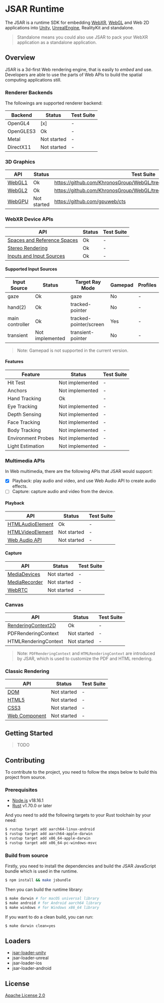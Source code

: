 # JSAR Runtime

The JSAR is a runtime SDK for embedding [WebXR][], [WebGL][] and Web 2D applications into [Unity][], [UnrealEngine][], RealityKit and standalone.

> Standalone means you could also use JSAR to pack your WebXR application as a standalone application.

## Overview

JSAR is a 3d-first Web rendering engine, that is easily to *embed* and use. Developers are able to use the parts of Web APIs to build the spatial computing applications still.

### Renderer Backends

The followings are supported renderer backend:

| Backend   | Status      | Test Suite |
| --------- | ----------- | ---------- |
| OpenGL4   | [x]         | -          |
| OpenGLES3 | Ok          | -          |
| Metal     | Not started | -          |
| DirectX11 | Not started | -          |

### 3D Graphics

| API                                                            | Status      | Test Suite                                                             |
| -------------------------------------------------------------- | ----------- | ---------------------------------------------------------------------- |
| [WebGL1](https://registry.khronos.org/webgl/specs/latest/1.0/) | Ok          | https://github.com/KhronosGroup/WebGL/tree/main/sdk/tests/conformance  |
| [WebGL2](https://registry.khronos.org/webgl/specs/latest/2.0/) | Ok          | https://github.com/KhronosGroup/WebGL/tree/main/sdk/tests/conformance2 |
| [WebGPU](https://www.w3.org/TR/webgpu/)                        | Not started | https://github.com/gpuweb/cts                                          |

### WebXR Device APIs

| API                                                                                                               | Status | Test Suite |
| ----------------------------------------------------------------------------------------------------------------- | ------ | ---------- |
| [Spaces and Reference Spaces](https://developer.mozilla.org/en-US/docs/Web/API/WebXR_Device_API/Spatial_tracking) | Ok     | -          |
| [Stereo Rendering](https://developer.mozilla.org/en-US/docs/Web/API/WebXR_Device_API/Rendering)                   | Ok     | -          |
| [Inputs and Input Sources](https://developer.mozilla.org/en-US/docs/Web/API/WebXR_Device_API/Inputs)              | Ok     | -          |

#### Supported Input Sources

| Input Source    | Status          | Target Ray Mode        | Gamepad | Profiles |
| --------------- | --------------- | ---------------------- | ------- | -------- |
| gaze            | Ok              | gaze                   | No      | -        |
| hand(2)         | Ok              | tracked-pointer        | No      | -        |
| main controller | Ok              | tracked-pointer/screen | Yes     | -        |
| transient       | Not implemented | transient-pointer      | No      | -        |

> Note: Gamepad is not supported in the current version.

#### Features

| Feature            | Status          | Test Suite |
| ------------------ | --------------- | ---------- |
| Hit Test           | Not implemented | -          |
| Anchors            | Not implemented | -          |
| Hand Tracking      | Ok              | -          |
| Eye Tracking       | Not implemented | -          |
| Depth Sensing      | Not implemented | -          |
| Face Tracking      | Not implemented | -          |
| Body Tracking      | Not implemented | -          |
| Environment Probes | Not implemented | -          |
| Light Estimation   | Not implemented | -          |

### Multimedia APIs

In Web multimedia, there are the following APIs that JSAR would support:

- [x] Playback: play audio and video, and use Web Audio API to create audio effects.
- [ ] Capture: capture audio and video from the device.

#### Playback

| API                                                                                   | Status      | Test Suite |
| ------------------------------------------------------------------------------------- | ----------- | ---------- |
| [HTMLAudioElement](https://developer.mozilla.org/en-US/docs/Web/API/HTMLAudioElement) | Ok          | -          |
| [HTMLVideoElement](https://developer.mozilla.org/en-US/docs/Web/API/HTMLVideoElement) | Not started | -          |
| [Web Audio API](https://developer.mozilla.org/en-US/docs/Web/API/Web_Audio_API)       | Not started | -          |

#### Capture

| API                                                                             | Status      | Test Suite |
| ------------------------------------------------------------------------------- | ----------- | ---------- |
| [MediaDevices](https://developer.mozilla.org/en-US/docs/Web/API/MediaDevices)   | Not started | -          |
| [MediaRecorder](https://developer.mozilla.org/en-US/docs/Web/API/MediaRecorder) | Not started | -          |
| [WebRTC](https://developer.mozilla.org/en-US/docs/Web/API/WebRTC_API)           | Not started | -          |

### Canvas

| API                                                                                             | Status      | Test Suite |
| ----------------------------------------------------------------------------------------------- | ----------- | ---------- |
| [RenderingContext2D](https://developer.mozilla.org/en-US/docs/Web/API/CanvasRenderingContext2D) | Ok          | -          |
| PDFRenderingContext                                                                             | Not started | -          |
| HTMLRenderingContext                                                                            | Not started | -          |

> Note: `PDFRenderingContext` and `HTMLRenderingContext` are introduced by JSAR, which is used to customize the PDF and HTML rendering.

### Classic Rendering

| API                                                                           | Status      | Test Suite |
| ----------------------------------------------------------------------------- | ----------- | ---------- |
| [DOM](https://developer.mozilla.org/en-US/docs/Web/API/Document_Object_Model) | Not started | -          |
| [HTML5](https://developer.mozilla.org/en-US/docs/Web/Guide/HTML/HTML5)        | Not started | -          |
| [CSS3](https://developer.mozilla.org/en-US/docs/Web/CSS/CSS3)                 | Not started | -          |
| [Web Component](https://developer.mozilla.org/en-US/docs/Web/Web_Components)  | Not started | -          |

## Getting Started

> TODO

## Contributing

To contribute to the project, you need to follow the steps below to build this project from source.

### Prerequisites

- [Node.js](https://nodejs.org/en/) v18.16.1
- [Rust](https://www.rust-lang.org/) v1.70.0 or later

And you need to add the following targets to your Rust toolchain by your need:

```sh
$ rustup target add aarch64-linux-android
$ rustup target add aarch64-apple-darwin
$ rustup target add x86_64-apple-darwin
$ rustup target add x86_64-pc-windows-msvc
```

### Build from source

Firstly, you need to install the dependencies and build the JSAR JavaScript bundle which is used in the runtime.

```sh
$ npm install && make jsbundle
```

Then you can build the runtime library:

```sh
$ make darwin # for macOS universal library
$ make android # for Android aarch64 library
$ make windows # for Windows x86_64 library
```

If you want to do a clean build, you can run:

```sh
$ make darwin clean=yes
```

## Loaders

- [jsar-loader-unity](https://github.com/M-CreativeLab/jsar-loader-unity)
- jsar-loader-unreal
- jsar-loader-ios
- jsar-loader-android

## License

[Apache License 2.0](LICENSE)

[WebXR]: https://immersiveweb.dev/
[WebGL]: https://get.webgl.org/
[Unity]: https://unity.com/
[UnrealEngine]: https://www.unrealengine.com/

